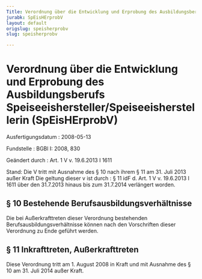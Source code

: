 ```yaml
---
Title: Verordnung über die Entwicklung und Erprobung des Ausbildungsberufs Speiseeishersteller/Speiseeisherstellerin
jurabk: SpEisHErprobV
layout: default
origslug: speisherprobv
slug: speisherprobv

---
```


# Verordnung über die Entwicklung und Erprobung des Ausbildungsberufs Speiseeishersteller/Speiseeisherstellerin (SpEisHErprobV)

Ausfertigungsdatum
:   2008-05-13

Fundstelle
:   BGBl I: 2008, 830

Geändert durch
:   Art. 1 V v. 19.6.2013 I 1611

Stand: Die V tritt mit Ausnahme des § 10 nach ihrem § 11 am 31. Juli 2013 außer Kraft
Die geltung dieser v ist durch
:   § 11 idF d. Art. 1 V v. 19.6.2013 I 1611 über den 31.7.2013 hinaus bis zum 31.7.2014 verlängert worden.

[^f771080_01_BJNR083000008]:     Diese Rechtsverordnung ist eine Ausbildungsordnung im Sinne des § 6
    des Berufsbildungsgesetzes und des § 27 der Handwerksordnung. Die
    Ausbildungsordnung und der damit abgestimmte von der Ständigen
    Konferenz der Kultusminister der Länder in der Bundesrepublik
    Deutschland beschlossene Rahmenlehrplan für die Berufsschule werden
    demnächst als Beilage im Bundesanzeiger veröffentlicht.


## § 10 Bestehende Berufsausbildungsverhältnisse

Die bei Außerkrafttreten dieser Verordnung bestehenden
Berufsausbildungsverhältnisse können nach den Vorschriften dieser
Verordnung zu Ende geführt werden.


## § 11 Inkrafttreten, Außerkrafttreten

Diese Verordnung tritt am 1. August 2008 in Kraft und mit Ausnahme des
§ 10 am 31. Juli 2014 außer Kraft.

